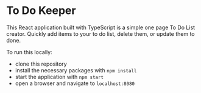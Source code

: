 # To Do Keeper

This React application built with TypeScript is a simple one page To Do List creator. Quickly add items to your to do list, delete them, or update them to done.

To run this locally:
* clone this repository
* install the necessary packages with `npm install`
* start the application with `npm start`
* open a browser and navigate to `localhost:8080`
